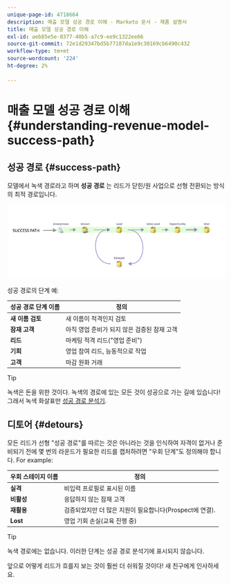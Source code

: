 ```yaml
---
unique-page-id: 4718664
description: 매출 모델 성공 경로 이해 - Marketo 문서 - 제품 설명서
title: 매출 모델 성공 경로 이해
exl-id: aeb85e5e-0377-40b5-a7c9-ee9c1322ee66
source-git-commit: 72e1d29347bd5b77107da1e9c30169cb6490c432
workflow-type: tm+mt
source-wordcount: '224'
ht-degree: 2%

---
```


# 매출 모델 성공 경로 이해 {#understanding-revenue-model-success-path}

## 성공 경로 {#success-path}

모델에서 녹색 경로라고 하며 **성공 경로** 는 리드가 닫힌/원 사업으로 선형 전환되는 방식의 최적 경로입니다.

![--](assets/image2015-6-12-17-3a12-3a18.png)

성공 경로의 단계 예:

| **성공 경로 단계 이름** | **정의** |
|---|---|
| **새 이름 검토** | 새 이름이 적격인지 검토 |
| **잠재 고객** | 아직 영업 준비가 되지 않은 검증된 잠재 고객 |
| **리드** | 마케팅 적격 리드(&quot;영업 준비&quot;) |
| **기회** | 영업 참여 리드, 능동적으로 작업 |
| **고객** | 마감 원화 거래 |

>[!TIP]
>
>녹색은 돈을 위한 것이다. 녹색의 경로에 있는 모든 것이 성공으로 가는 길에 있습니다! 그래서 녹색 화살표만 [성공 경로 분석기](using-the-success-path-analyzer.md).

## 디토어 {#detours}

모든 리드가 선형 &quot;성공 경로&quot;를 따르는 것은 아니라는 것을 인식하여 자격이 없거나 준비되기 전에 몇 번의 라운드가 필요한 리드를 캡처하려면 &quot;우회 단계&quot;도 정의해야 합니다. For example:

| **우회 스테이지 이름** | **정의** |
|---|---|
| **실격** | 비입력 프로필로 표시된 이름 |
| **비활성** | 응답하지 않는 잠재 고객 |
| **재활용** | 검증되었지만 더 많은 지원이 필요합니다(Prospect에 연결). |
| **Lost** | 영업 기회 손실(교육 진행 중) |

>[!TIP]
>
>녹색 경로에는 없습니다. 이러한 단계는 성공 경로 분석기에 표시되지 않습니다.

앞으로 어떻게 리드가 흐를지 보는 것이 훨씬 더 쉬워질 것이다! 새 친구에게 인사하세요.
